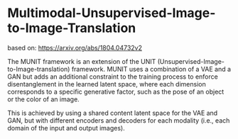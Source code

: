 # Multimodal-Unsupervised-Image-to-Image-Translation

based on: https://arxiv.org/abs/1804.04732v2

The MUNIT framework is an extension of the UNIT (Unsupervised-Image-to-Image-translation) framework. MUNIT uses a combination of a VAE and a GAN but adds an additional constraint to the training process to enforce disentanglement in the learned latent space, where each dimension corresponds to a specific generative factor, such as the pose of an object or the color of an image.

This is achieved by using a shared content latent space for the VAE and GAN, but with different encoders and decoders for each modality (i.e., each domain of the input and output images).
